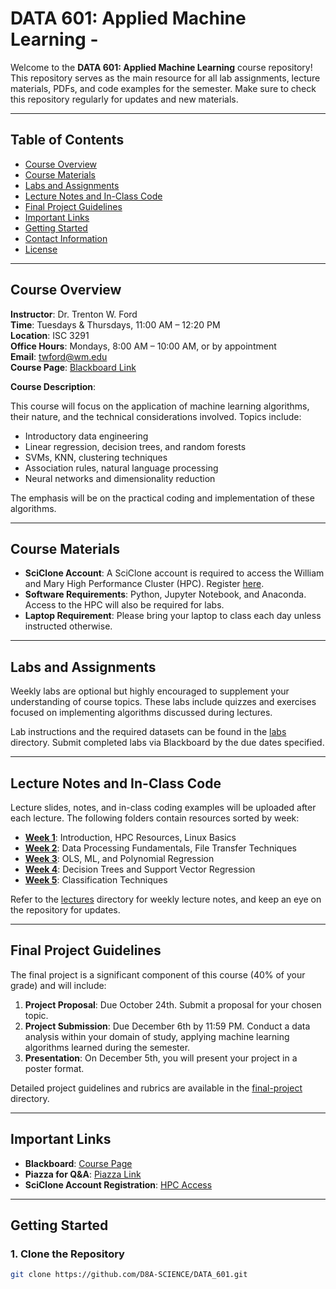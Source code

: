 # DATA 601: Applied Machine Learning -

Welcome to the **DATA 601: Applied Machine Learning** course repository! This repository serves as the main resource for all lab assignments, lecture materials, PDFs, and code examples for the semester. Make sure to check this repository regularly for updates and new materials.

---

## Table of Contents

- [Course Overview](#course-overview)
- [Course Materials](#course-materials)
- [Labs and Assignments](#labs-and-assignments)
- [Lecture Notes and In-Class Code](#lecture-notes-and-in-class-code)
- [Final Project Guidelines](#final-project-guidelines)
- [Important Links](#important-links)
- [Getting Started](#getting-started)
- [Contact Information](#contact-information)
- [License](#license)

---

## Course Overview

**Instructor**: Dr. Trenton W. Ford  
**Time**: Tuesdays & Thursdays, 11:00 AM – 12:20 PM  
**Location**: ISC 3291  
**Office Hours**: Mondays, 8:00 AM – 10:00 AM, or by appointment  
**Email**: [twford@wm.edu](mailto:twford@wm.edu)  
**Course Page**: [Blackboard Link](https://blackboard.wm.edu/ultra/courses/_32038_1/outline)

**Course Description**:

This course will focus on the application of machine learning algorithms, their nature, and the technical considerations involved. Topics include:

- Introductory data engineering
- Linear regression, decision trees, and random forests
- SVMs, KNN, clustering techniques
- Association rules, natural language processing
- Neural networks and dimensionality reduction

The emphasis will be on the practical coding and implementation of these algorithms.

---

## Course Materials

- **SciClone Account**: A SciClone account is required to access the William and Mary High Performance Cluster (HPC). Register [here](https://hpc.wm.edu/acctreq/).
- **Software Requirements**: Python, Jupyter Notebook, and Anaconda. Access to the HPC will also be required for labs.
- **Laptop Requirement**: Please bring your laptop to class each day unless instructed otherwise.

---

## Labs and Assignments

Weekly labs are optional but highly encouraged to supplement your understanding of course topics. These labs include quizzes and exercises focused on implementing algorithms discussed during lectures.

Lab instructions and the required datasets can be found in the [labs](labs/) directory. Submit completed labs via Blackboard by the due dates specified.

---

## Lecture Notes and In-Class Code

Lecture slides, notes, and in-class coding examples will be uploaded after each lecture. The following folders contain resources sorted by week:

- **[Week 1](lectures/week1/)**: Introduction, HPC Resources, Linux Basics
- **[Week 2](lectures/week2/)**: Data Processing Fundamentals, File Transfer Techniques
- **[Week 3](lectures/week3/)**: OLS, ML, and Polynomial Regression
- **[Week 4](lectures/week4/)**: Decision Trees and Support Vector Regression
- **[Week 5](lectures/week5/)**: Classification Techniques

Refer to the [lectures](lectures/) directory for weekly lecture notes, and keep an eye on the repository for updates.

---

## Final Project Guidelines

The final project is a significant component of this course (40% of your grade) and will include:

1. **Project Proposal**: Due October 24th. Submit a proposal for your chosen topic.
2. **Project Submission**: Due December 6th by 11:59 PM. Conduct a data analysis within your domain of study, applying machine learning algorithms learned during the semester.
3. **Presentation**: On December 5th, you will present your project in a poster format.

Detailed project guidelines and rubrics are available in the [final-project](final-project/) directory.

---

## Important Links

- **Blackboard**: [Course Page](https://blackboard.wm.edu/ultra/courses/_32038_1/outline)
- **Piazza for Q&A**: [Piazza Link](https://piazza.com/wm/fall2024/data601/home)
- **SciClone Account Registration**: [HPC Access](https://d8a-science.github.io/hpc-gitbook/logging-in-and-setting-up-your-hpc-account/create.html)

---

## Getting Started

### 1. Clone the Repository

```bash
git clone https://github.com/D8A-SCIENCE/DATA_601.git
